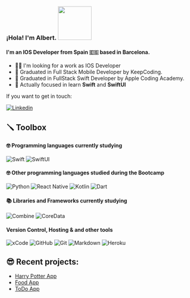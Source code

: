 ### ¡Hola! I'm Albert. <img src="https://media.giphy.com/media/MEFVcuRIoVETUMYZEe/giphy.gif" width="90px"> 

#### I'm an IOS Developer from Spain 🇪🇸  based in Barcelona.
- 🕵🏻‍  I'm looking for a work as IOS Developer
- 🌱  Graduated in Full Stack Mobile Developer by KeepCoding.
- 🌱  Graduated in FullStack Swift Developer by Apple Coding Academy.
- 🤔  Actually focused in learn **Swift** and **SwiftUI**

If you want to get in touch:

[![Linkedin](https://img.shields.io/badge/LinkedIn-0077B5?style=for-the-badge&logo=linkedin&logoColor=white)](http://linkedin.com/in/alberto-alegre/)

## 🪛 Toolbox

#### 🤓  Programming languages currently studying

![Swift](https://img.shields.io/badge/SWIFT-E34F26?style=for-the-badge&logo=swift&logoColor=white)
![SwiftUI](https://img.shields.io/badge/SWIFTUI-E34F26?style=for-the-badge&logo=swift&logoColor=white)

#### 🤓  Other programming languages studied during the Bootcamp

![Python](https://img.shields.io/badge/PYTHON-E34F26?style=for-the-badge&logo=python&logoColor=white)
![React Native](https://img.shields.io/badge/REACT_NATIVE-E34F26?style=for-the-badge&logo=react-native&logoColor=white)
![Kotlin](https://img.shields.io/badge/KOTLIN-E34F26?style=for-the-badge&logo=kotlin&logoColor=21ACE2)
![Dart](https://img.shields.io/badge/Dart-E34F26?style=for-the-badge&logo=dart&logoColor=FFFFFF)

#### 📚 Libraries and Frameworks currently studying
![Combine](https://img.shields.io/badge/Combine-38B2AC?style=for-the-badge&logo=combine-css&logoColor=white)
![CoreData](https://img.shields.io/badge/CoreData%20-%23EE6E73.svg?&style=for-the-badge&logo=coredata&logoColor=FFFFFF)


#### Version Control, Hosting & and other tools 
![xCode](https://img.shields.io/badge/xcode%20-%232B2B30.svg?&style=for-the-badge&logo=xCode&logoColor=007ACC) 
![GitHub](https://img.shields.io/badge/GitHub%20-%23181717.svg?&style=for-the-badge&logo=GitHub&logoColor=FFFFFF)
![Git](https://img.shields.io/badge/Git%20-%23302F2F.svg?&style=for-the-badge&logo=Git&logoColor=F05032) 
![Markdown](https://img.shields.io/badge/markdown-%23000000.svg?&style=for-the-badge&logo=markdown&logoColor=white)
![Heroku](https://img.shields.io/badge/Heroku%20-%23430098.svg?&style=for-the-badge&logo=Heroku&logoColor=FFFFFF)

## 😎 Recent projects: 

- [Harry Potter App](https://github.com/Bitos88/HarryPotterApp)
- [Food App](https://github.com/Bitos88/FoodApp)
- [ToDo App](https://github.com/Bitos88/ToDoAppSwiftUI)


